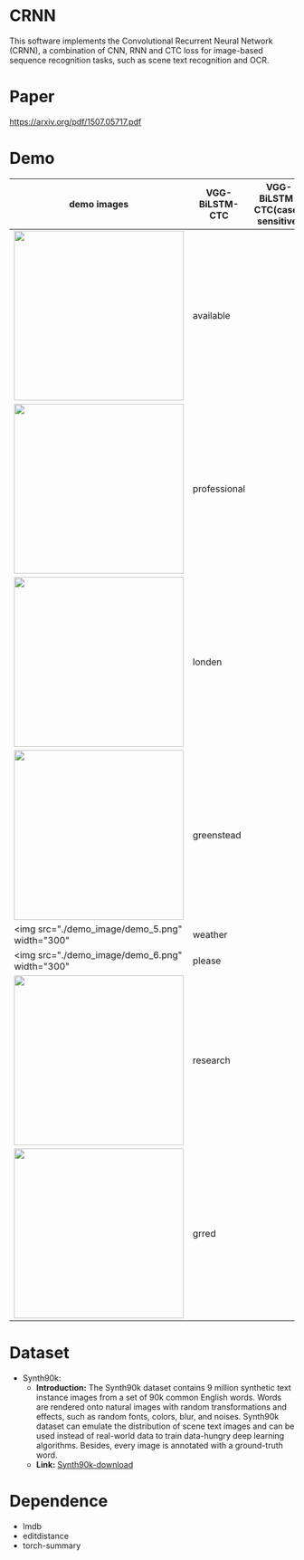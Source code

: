# CRNN
This software implements the Convolutional Recurrent Neural Network (CRNN), a combination of CNN, RNN and CTC loss for image-based sequence recognition tasks, such as scene text recognition and OCR.

# Paper
https://arxiv.org/pdf/1507.05717.pdf

# Demo
| demo images | VGG-BiLSTM-CTC | VGG-BiLSTM-CTC(case-sensitive) |
| ---         |     ---      |          --- |
| <img src="./demo_image/demo_1.png" width="300">    |   available   |    |
| <img src="./demo_image/demo_2.jpg" width="300">    |    professional   |       |
| <img src="./demo_image/demo_3.png" width="300">    |   londen   |     |
| <img src="./demo_image/demo_4.png" width="300">      |    greenstead    |     |
| <img src="./demo_image/demo_5.png" width="300"    |   weather   |     |
| <img src="./demo_image/demo_6.png" width="300"       |    please    |     |
| <img src="./demo_image/demo_7.png" width="300">    |   research   |   |
| <img src="./demo_image/demo_8.jpg" width="300">      |    grred    |      |

# Dataset
* Synth90k: 
  * **Introduction:** The Synth90k dataset contains 9 million synthetic text instance images from a set of 90k common English words. Words are rendered onto natural images with random transformations and effects, such as random fonts, colors, blur, and noises. Synth90k dataset can emulate the distribution of scene text images and can be used instead of real-world data to train data-hungry deep learning algorithms. Besides, every image is annotated with a ground-truth word.  
  * **Link:** [Synth90k-download](http://www.robots.ox.ac.uk/~vgg/data/text/)

# Dependence
* lmdb
* editdistance
* torch-summary

